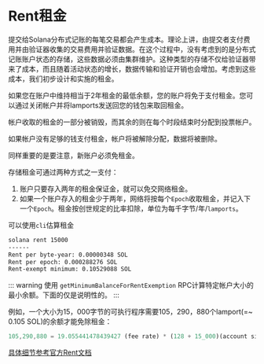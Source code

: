 # Rent租金

提交给Solana分布式记账的每笔交易都会产生成本。理论上讲，由提交者支付费用并由验证器收集的交易费用并验证数据。在这个过程中，没有考虑到的是分布式记账账户状态的存储，这些数据必须由集群维护。这种类型的存储不仅给验证器带来了成本，而且随着活动状态的增长，数据传输和验证开销也会增加。考虑到这些成本，我们初步设计和实施的租金。

如果您在账户中维持相当于2年租金的最低余额，您的账户将免于支付租金。您可以通过关闭帐户并将lamports发送回您的钱包来取回租金。

帐户收取的租金的一部分被销毁，而其余的则在每个时段结束时分配到投票帐户。

如果帐户没有足够的钱支付租金，帐户将被解除分配，数据将被删除。

同样重要的是要注意，新账户必须免租金。

存储租金可通过两种方式之一支付：

1. 账户只要存入两年的租金保证金，就可以免交网络租金。
2. 如果一个账户存入的租金少于两年，网络将按每个`Epoch`收取租金，并记入下一个`Epoch`。租金按创世规定的比率扣除，单位为每千字节/年/`lamports`。

可以使用`cli`估算租金

```bash
solana rent 15000
------
Rent per byte-year: 0.00000348 SOL
Rent per epoch: 0.000288276 SOL
Rent-exempt minimum: 0.10529088 SOL
```

::: warning
使用 `getMinimumBalanceForRentExemption` RPC计算特定帐户大小的最小余额。下面的仅是说明性的。
:::

例如，一个大小为15，000字节的可执行程序需要105，290，880个lamport(=~ 0.105 SOL)的余额才能免除租金：

``` js
105,290,880 = 19.055441478439427 (fee rate) * (128 + 15_000)(account size including metadata) * ((365.25/2) * 2)(epochs in 2 years)
```

[具体细节参考官方Rent文档](https://docs.solanalabs.com/implemented-proposals/rent)
